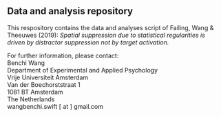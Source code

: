 ## Data and analysis repository

This respository contains the data and analyses script of Failing, Wang & Theeuwes (2019):  *Spatial suppression due to statistical regularities is driven by distractor suppression not by target activation.* 

For further information, please contact:\
Benchi Wang\
Department of Experimental and Applied Psychology\
Vrije Universiteit Amsterdam\
Van der Boechorststraat 1\
1081 BT Amsterdam\
The Netherlands\
wangbenchi.swift [ at ] gmail.com
